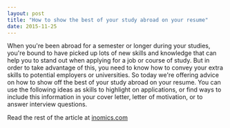 ```yaml
---
layout: post
title: "How to show the best of your study abroad on your resume"
date: 2015-11-25
---
```

When you're been abroad for a semester or longer during your studies, you're bound to have picked up lots of new skills and knowledge that can help you to stand out when applying for a job or course of study. But in order to take advantage of this, you need to know how to convey your extra skills to potential employers or universities. So today we're offering advice on how to show off the best of your study abroad on your resume. You can use the following ideas as skills to highlight on applications, or find ways to include this information in your cover letter, letter of motivation, or to answer interview questions.

Read the rest of the article at [inomics.com](https://inomics.com/how-show-best-your-study-abroad-your-resume)
